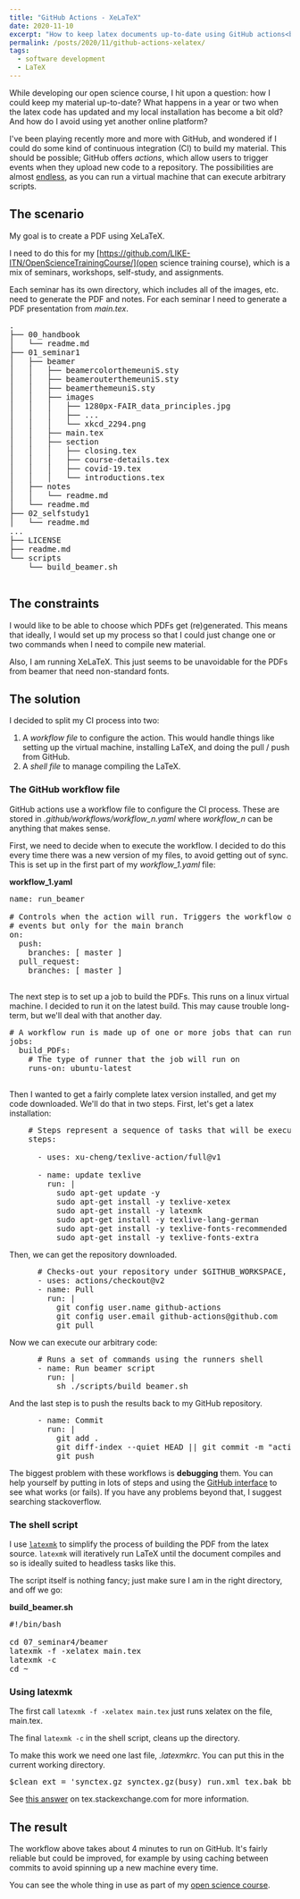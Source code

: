 ```yaml
---
title: "GitHub Actions - XeLaTeX"
date: 2020-11-10
excerpt: "How to keep latex documents up-to-date using GitHub actions<br/><img src='/images/2020-11-10-github-actions-xelatex.png' style='border: 1px solid;'>"
permalink: /posts/2020/11/github-actions-xelatex/
tags:
  - software development
  - LaTeX
---
```


While developing our open science course, I hit upon a question: how I could keep my material up-to-date? What happens in a year or two when the latex code has updated and my local installation has become a bit old? And how do I avoid using yet another online platform?

I've been playing recently more and more with GitHub, and wondered if I could do some kind of continuous integration (CI) to build my material. This should be possible; GitHub offers _actions_, which allow users to trigger events when they upload new code to a repository. The possibilities are almost [endless](https://github.com/features/actions), as you can run a virtual machine that can execute arbitrary scripts.

## The scenario
My goal is to create a PDF using XeLaTeX. 

I need to do this for my [https://github.com/LIKE-ITN/OpenScienceTrainingCourse/](open science training course), which is a mix of seminars, workshops, self-study, and assignments.

Each seminar has its own directory, which includes all of the images, etc. need to generate the PDF and notes. For each seminar I need to generate a PDF presentation from _main.tex_.

<pre>
.
├── 00_handbook
│   └── readme.md
├── 01_seminar1
│   ├── beamer
│   │   ├── beamercolorthemeuniS.sty
│   │   ├── beamerouterthemeuniS.sty
│   │   ├── beamerthemeuniS.sty
│   │   ├── images
│   │   │   ├── 1280px-FAIR_data_principles.jpg
│   │   │   ├── ...
│   │   │   └── xkcd_2294.png
│   │   ├── main.tex
│   │   ├── section
│   │   │   ├── closing.tex
│   │   │   ├── course-details.tex
│   │   │   ├── covid-19.tex
│   │   │   └── introductions.tex
│   ├── notes
│   │   └── readme.md
│   └── readme.md
├── 02_selfstudy1
│   └── readme.md
...
├── LICENSE
├── readme.md
└── scripts
    └── build_beamer.sh

</pre>

## The constraints
I would like to be able to choose which PDFs get (re)generated. This means that ideally, I would set up my process so that I could just change one or two commands when I need to compile new material.

Also, I am running XeLaTeX. This just seems to be unavoidable for the PDFs from beamer that need non-standard fonts.

## The solution
I decided to split my CI process into two:

1. A _workflow file_ to configure the action. This would handle things like setting up the virtual machine, installing LaTeX, and doing the pull / push from GitHub.
2. A _shell file_ to manage compiling the LaTeX.

### The GitHub workflow file
GitHub actions use a workflow file to configure the CI process. These are stored in _.github/workflows/workflow_n.yaml_ where *workflow_n* can be anything that makes sense.

First, we need to decide when to execute the workflow. I decided to do this every time there was a new version of my files, to avoid getting out of sync. This is set up in the first part of my *workflow_1.yaml* file:

**workflow_1.yaml**
<pre>
name: run_beamer

# Controls when the action will run. Triggers the workflow on push or pull request
# events but only for the main branch
on:
  push:
    branches: [ master ]
  pull_request:
    branches: [ master ]

</pre>

The next step is to set up a job to build the PDFs. This runs on a linux virtual machine. I decided to run it on the latest build. This may cause trouble long-term, but we'll deal with that another day.

<pre>
# A workflow run is made up of one or more jobs that can run sequentially or in parallel
jobs:
  build_PDFs:
    # The type of runner that the job will run on
    runs-on: ubuntu-latest

</pre>

Then I wanted to get a fairly complete latex version installed, and get my code downloaded. We'll do that in two steps. First, let's get a latex installation:

<pre>
    # Steps represent a sequence of tasks that will be executed as part of the job
    steps:
      
      - uses: xu-cheng/texlive-action/full@v1

      - name: update texlive
        run: |
          sudo apt-get update -y
          sudo apt-get install -y texlive-xetex
          sudo apt-get install -y latexmk
          sudo apt-get install -y texlive-lang-german
          sudo apt-get install -y texlive-fonts-recommended
          sudo apt-get install -y texlive-fonts-extra
</pre>

Then, we can get the repository downloaded.

<pre>
      # Checks-out your repository under $GITHUB_WORKSPACE, so your job can access it
      - uses: actions/checkout@v2
      - name: Pull
        run: |
          git config user.name github-actions
          git config user.email github-actions@github.com
          git pull      
</pre>

Now we can execute our arbitrary code:

<pre>
      # Runs a set of commands using the runners shell
      - name: Run beamer script
        run: |
          sh ./scripts/build_beamer.sh
</pre>

And the last step is to push the results back to my GitHub repository.

<pre>
      - name: Commit
        run: |
          git add .
          git diff-index --quiet HEAD || git commit -m "action generated new PDFs using beamer"
          git push
</pre>

The biggest problem with these workflows is **debugging** them. You can help yourself by putting in lots of steps and using the [GitHub interface](https://docs.github.com/en/free-pro-team@latest/actions/managing-workflow-runs/viewing-workflow-run-history) to see what works (or fails). If you have any problems beyond that, I suggest searching stackoverflow.

### The shell script
I use [`latexmk`](https://ctan.org/pkg/latexmk/?lang=en) to simplify the process of building the PDF from the latex source. `latexmk` will iteratively run LaTeX until the document compiles and so is ideally suited to headless tasks like this.

The script itself is nothing fancy; just make sure I am in the right directory, and off we go:

**build_beamer.sh**
<pre>
#!/bin/bash

cd 07_seminar4/beamer
latexmk -f -xelatex main.tex
latexmk -c
cd ~
</pre>

### Using latexmk

The first call `latexmk -f -xelatex main.tex` just runs xelatex on the file, main.tex.

The final `latexmk -c` in the shell script, cleans up the directory.

To make this work we need one last file, *.latexmkrc*. You can put this in the current working directory.

<pre>
$clean_ext = 'synctex.gz synctex.gz(busy) run.xml tex.bak bbl bcf fdb_latexmk run tdo %R-blx.bib nav snm xdv'
</pre>

See [this answer](https://tex.stackexchange.com/a/83386/29222) on tex.stackexchange.com for more information.

## The result
The workflow above takes about 4 minutes to run on GitHub. It's fairly reliable but could be improved, for example by using caching between commits to avoid spinning up a new machine every time.

You can see the whole thing in use as part of my [open science course](https://github.com/LIKE-ITN/OpenScienceTrainingCourse).